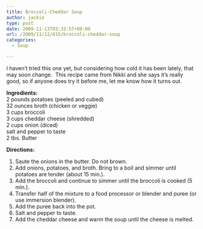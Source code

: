 ```yaml
---
title: Broccoli-Cheddar Soup
author: jackie
type: post
date: 2009-11-13T03:33:57+00:00
url: /2009/11/12/815/broccoli-cheddar-soup
categories:
  - Soup

---
```

I haven&#8217;t tried this one yet, but considering how cold it has been lately, that may soon change.  This recipe came from Nikki and she says it&#8217;s really good, so if anyone does try it before me, let me know how it turns out.

**Ingredients:**  
2 pounds potatoes (peeled and cubed)  
32 ounces broth (chicken or veggie)  
3 cups broccoli  
3 cups cheddar cheese (shredded)  
2 cups onion (diced)  
salt and pepper to taste  
2 tbs. Butter

**Directions:**

  1. Saute the onions in the butter. Do not brown.
  2. Add onions, potatoes, and broth. Bring to a boil and simmer until potatoes are tender (about 15 min.).
  3. Add the broccoli and continue to simmer until the broccoli is cooked (5 min.).
  4. Transfer half of the mixture to a food processor or blender and puree (or use immersion blender).
  5. Add the puree back into the pot.
  6. Salt and pepper to taste.
  7. Add the cheddar cheese and warm the soup until the cheese is melted.